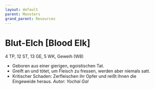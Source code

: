 ```yaml
---
layout: default
parent: Monsters
grand_parent: Resources
---
```


# Blut-Elch [Blood Elk]
4 TP, 12 ST, 13 GE, 5 WK, Geweih (W8)
- Geboren aus einer gierigen, egoistischen Tat.
- Greift an und tötet, um Fleisch zu fressen, werden aber niemals satt.
- Kritischer Schaden: Zerfleischen ihr Opfer und reißt ihnen die Eingeweide heraus.
*Autor: Yochai Gal*